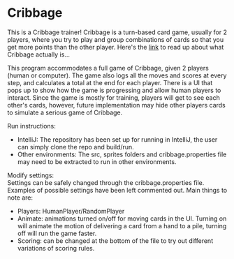 # Cribbage #
This is a Cribbage trainer! Cribbage is a turn-based card game, usually for 2 players,
where you try to play and group combinations of cards so that you get more points than
the other player. Here's the [link](https://en.wikipedia.org/wiki/Cribbage) to read up 
about what Cribbage actually is...

This program accommodates a full game of Cribbage, given 2 players (human or computer). 
The game also logs all the moves and scores at every step, and calculates a total at the
end for each player. There is a UI that pops up to show how the game is progressing and
allow human players to interact. Since the game is mostly for training, players will
get to see each other's cards, however, future implementation may hide other players
cards to simulate a serious game of Cribbage.

Run instructions:  
- IntelliJ: The repository has been set up for running in IntelliJ, the user can simply 
clone the repo and build/run. 
- Other environments: The src, sprites folders and cribbage.properties file may need to
be extracted to run in other environments.  

Modify settings:  
Settings can be safely changed through the cribbage.properties file. Examples of 
possible settings have been left commented out. Main things to note are:  
- Players: HumanPlayer/RandomPlayer
- Animate: animations turned on/off for moving cards in the UI. Turning on will animate
the motion of delivering a card from a hand to a pile, turning off will run the game
faster.
- Scoring: can be changed at the bottom of the file to try out different variations
of scoring rules.
